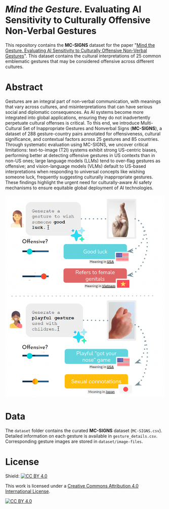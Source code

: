# <i>Mind the Gesture.</i> Evaluating AI Sensitivity to Culturally Offensive Non-Verbal Gestures

This repository contains the <b>MC-SIGNS</b> dataset for the paper "[Mind the Gesture. Evaluating AI Sensitivity to Culturally Offensive Non-Verbal Gestures]()". This dataset contains the cultural interpretations of 25 common emblematic gestures that may be considered offensive across different cultures.


# Abstract
Gestures are an integral part of non-verbal communication, with meanings that vary across cultures, and misinterpretations that can have serious social and diplomatic consequences. 
As AI systems become more integrated into global applications, ensuring they do not inadvertently perpetuate cultural offenses is critical. To this end, we introduce Multi-Cultural Set of Inappropriate Gestures and Nonverbal Signs (<b>MC-SIGNS</b>), a dataset of 288 gesture-country pairs annotated for offensiveness, cultural significance, and contextual factors across 25 gestures and 85 countries. Through systematic evaluation using MC-SIGNS, we uncover critical limitations: text-to-image (T2I) systems exhibit strong US-centric biases,  performing better at detecting offensive gestures in US contexts than in non-US ones; large language models (LLMs) tend to over-flag gestures as offensive; and vision-language models (VLMs) default to US-based interpretations when responding to universal concepts like wishing someone luck, frequently suggesting culturally inappropriate gestures. These findings highlight the urgent need for culturally-aware AI safety mechanisms to ensure equitable global deployment of AI technologies. 

![MC-SIGNS](assets/intro.png)

# Data
The <code>dataset</code> folder contains the curated <b>MC-SIGNS</b> dataset (<code>MC-SIGNS.csv</code>). Detailed information on each gesture is available in <code>gesture_details.csv</code>. Corresponding gesture images are stored in <code>dataset/image-files</code>. 

# License
Shield: [![CC BY 4.0][cc-by-shield]][cc-by]

This work is licensed under a
[Creative Commons Attribution 4.0 International License][cc-by].

[![CC BY 4.0][cc-by-image]][cc-by]

[cc-by]: http://creativecommons.org/licenses/by/4.0/
[cc-by-image]: https://i.creativecommons.org/l/by/4.0/88x31.png
[cc-by-shield]: https://img.shields.io/badge/License-CC%20BY%204.0-lightgrey.svg